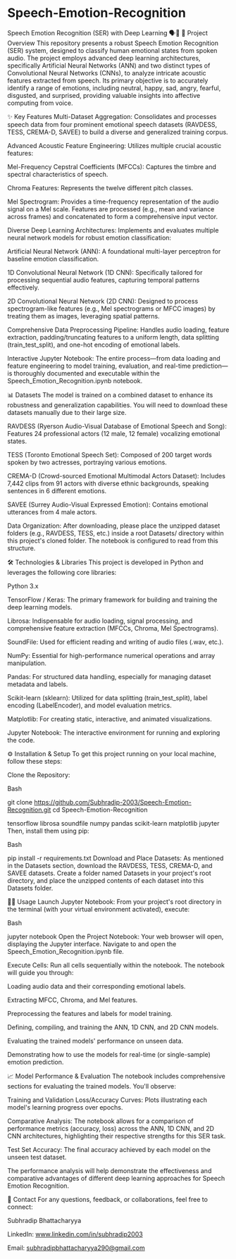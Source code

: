 # Speech-Emotion-Recognition
Speech Emotion Recognition (SER) with Deep Learning 🗣️🧠
🚀 Project Overview
This repository presents a robust Speech Emotion Recognition (SER) system, designed to classify human emotional states from spoken audio. The project employs advanced deep learning architectures, specifically Artificial Neural Networks (ANN) and two distinct types of Convolutional Neural Networks (CNNs), to analyze intricate acoustic features extracted from speech. Its primary objective is to accurately identify a range of emotions, including neutral, happy, sad, angry, fearful, disgusted, and surprised, providing valuable insights into affective computing from voice.

✨ Key Features
Multi-Dataset Aggregation: Consolidates and processes speech data from four prominent emotional speech datasets (RAVDESS, TESS, CREMA-D, SAVEE) to build a diverse and generalized training corpus.

Advanced Acoustic Feature Engineering: Utilizes multiple crucial acoustic features:

Mel-Frequency Cepstral Coefficients (MFCCs): Captures the timbre and spectral characteristics of speech.

Chroma Features: Represents the twelve different pitch classes.

Mel Spectrogram: Provides a time-frequency representation of the audio signal on a Mel scale.
Features are processed (e.g., mean and variance across frames) and concatenated to form a comprehensive input vector.

Diverse Deep Learning Architectures: Implements and evaluates multiple neural network models for robust emotion classification:

Artificial Neural Network (ANN): A foundational multi-layer perceptron for baseline emotion classification.

1D Convolutional Neural Network (1D CNN): Specifically tailored for processing sequential audio features, capturing temporal patterns effectively.

2D Convolutional Neural Network (2D CNN): Designed to process spectrogram-like features (e.g., Mel spectrograms or MFCC images) by treating them as images, leveraging spatial patterns.

Comprehensive Data Preprocessing Pipeline: Handles audio loading, feature extraction, padding/truncating features to a uniform length, data splitting (train_test_split), and one-hot encoding of emotional labels.

Interactive Jupyter Notebook: The entire process—from data loading and feature engineering to model training, evaluation, and real-time prediction—is thoroughly documented and executable within the Speech_Emotion_Recognition.ipynb notebook.

📊 Datasets
The model is trained on a combined dataset to enhance its robustness and generalization capabilities. You will need to download these datasets manually due to their large size.

RAVDESS (Ryerson Audio-Visual Database of Emotional Speech and Song): Features 24 professional actors (12 male, 12 female) vocalizing emotional states.

TESS (Toronto Emotional Speech Set): Composed of 200 target words spoken by two actresses, portraying various emotions.

CREMA-D (Crowd-sourced Emotional Multimodal Actors Dataset): Includes 7,442 clips from 91 actors with diverse ethnic backgrounds, speaking sentences in 6 different emotions.

SAVEE (Surrey Audio-Visual Expressed Emotion): Contains emotional utterances from 4 male actors.

Data Organization: After downloading, please place the unzipped dataset folders (e.g., RAVDESS, TESS, etc.) inside a root Datasets/ directory within this project's cloned folder. The notebook is configured to read from this structure.

🛠️ Technologies & Libraries
This project is developed in Python and leverages the following core libraries:

Python 3.x

TensorFlow / Keras: The primary framework for building and training the deep learning models.

Librosa: Indispensable for audio loading, signal processing, and comprehensive feature extraction (MFCCs, Chroma, Mel Spectrograms).

SoundFile: Used for efficient reading and writing of audio files (.wav, etc.).

NumPy: Essential for high-performance numerical operations and array manipulation.

Pandas: For structured data handling, especially for managing dataset metadata and labels.

Scikit-learn (sklearn): Utilized for data splitting (train_test_split), label encoding (LabelEncoder), and model evaluation metrics.

Matplotlib: For creating static, interactive, and animated visualizations.

Jupyter Notebook: The interactive environment for running and exploring the code.

⚙️ Installation & Setup
To get this project running on your local machine, follow these steps:

Clone the Repository:

Bash

git clone https://github.com/Subhradip-2003/Speech-Emotion-Recognition.git
cd Speech-Emotion-Recognition

tensorflow
librosa
soundfile
numpy
pandas
scikit-learn
matplotlib
jupyter
Then, install them using pip:

Bash

pip install -r requirements.txt
Download and Place Datasets:
As mentioned in the Datasets section, download the RAVDESS, TESS, CREMA-D, and SAVEE datasets. Create a folder named Datasets in your project's root directory, and place the unzipped contents of each dataset into this Datasets folder.

🏃‍♀️ Usage
Launch Jupyter Notebook:
From your project's root directory in the terminal (with your virtual environment activated), execute:

Bash

jupyter notebook
Open the Project Notebook:
Your web browser will open, displaying the Jupyter interface. Navigate to and open the Speech_Emotion_Recognition.ipynb file.

Execute Cells:
Run all cells sequentially within the notebook. The notebook will guide you through:

Loading audio data and their corresponding emotional labels.

Extracting MFCC, Chroma, and Mel features.

Preprocessing the features and labels for model training.

Defining, compiling, and training the ANN, 1D CNN, and 2D CNN models.

Evaluating the trained models' performance on unseen data.

Demonstrating how to use the models for real-time (or single-sample) emotion prediction.

📈 Model Performance & Evaluation
The notebook includes comprehensive sections for evaluating the trained models. You'll observe:

Training and Validation Loss/Accuracy Curves: Plots illustrating each model's learning progress over epochs.

Comparative Analysis: The notebook allows for a comparison of performance metrics (accuracy, loss) across the ANN, 1D CNN, and 2D CNN architectures, highlighting their respective strengths for this SER task.

Test Set Accuracy: The final accuracy achieved by each model on the unseen test dataset.

The performance analysis will help demonstrate the effectiveness and comparative advantages of different deep learning approaches for Speech Emotion Recognition.


📧 Contact
For any questions, feedback, or collaborations, feel free to connect:

Subhradip Bhattacharyya

LinkedIn: www.linkedin.com/in/subhradip2003

Email: subhradipbhattacharyya290@gmail.com
